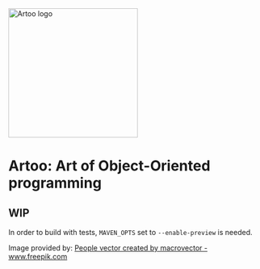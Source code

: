 <img src="https://raw.githubusercontent.com/trydent-io/artoo/master/artoo_stone.svg" width="256px" alt="Artoo logo">

# Artoo: Art of Object-Oriented programming

## WIP

In order to build with tests, `MAVEN_OPTS` set to `--enable-preview` is needed.

Image provided by:
<a href="https://www.freepik.com/free-photos-vectors/people">People vector created by macrovector - www.freepik.com</a>
